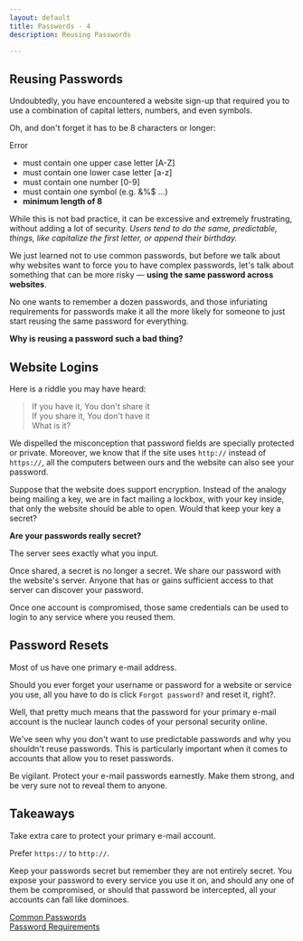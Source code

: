 ```yaml
---
layout: default
title: Passwords - 4
description: Reusing Passwords

---
```

## Reusing Passwords

Undoubtedly, you have encountered a website sign-up that required you to use a combination of capital letters, numbers, and even symbols.

Oh, and don't forget it has to be 8 characters or longer:

Error

* must contain one upper case letter \[A-Z\]
* must contain one lower case letter \[a-z\]
* must contain one number \[0-9\]
* must contain one symbol (e.g. &%$ ...)
* **minimum length of 8**

While this is not bad practice, it can be excessive and extremely frustrating, without adding a lot of security. _Users tend to do the same, predictable, things, like capitalize the first letter, or append their birthday._

We just learned not to use common passwords, but before we talk about why websites want to force you to have complex passwords, let's talk about something that can be more risky — **using the same password across websites**.

No one wants to remember a dozen passwords, and those infuriating requirements for passwords make it all the more likely for someone to just start reusing the same password for everything.

**Why is reusing a password such a bad thing?**

## Website Logins

Here is a riddle you may have heard:

> If you have it, You don't share it  
> If you share it, You don't have it  
> What is it?

We dispelled the misconception that password fields are specially protected or private. Moreover, we know that if the site uses `http://` instead of `https://`, all the computers between ours and the website can also see your password.

Suppose that the website does support encryption. Instead of the analogy being mailing a key, we are in fact mailing a lockbox, with your key inside, that only the website should be able to open. Would that keep your key a secret?

**Are your passwords really secret?**

The server sees exactly what you input.

Once shared, a secret is no longer a secret. We share our password with the website's server. Anyone that has or gains sufficient access to that server can discover your password.

Once one account is compromised, those same credentials can be used to login to any service where you reused them.

## Password Resets

Most of us have one primary e-mail address.

Should you ever forget your username or password for a website or service you use, all you have to do is click `Forgot password?` and reset it, right?.

Well, that pretty much means that the password for your primary e-mail account is the nuclear launch codes of your personal security online.

We've seen why you don't want to use predictable passwords and why you shouldn't reuse passwords. This is particularly important when it comes to accounts that allow you to reset passwords.

Be vigilant. Protect your e-mail passwords earnestly. Make them strong, and be very sure not to reveal them to anyone.

## Takeaways

Take extra care to protect your primary e-mail account.

Prefer `https://` to `http://`.

Keep your passwords secret but remember they are not entirely secret. You expose your password to every service you use it on, and should any one of them be compromised, or should that password be intercepted, all your accounts can fall like dominoes.

[Common Passwords](./ "Common Passwords")  
[Password Requirements](./password_requirements.html "Password Requirements")